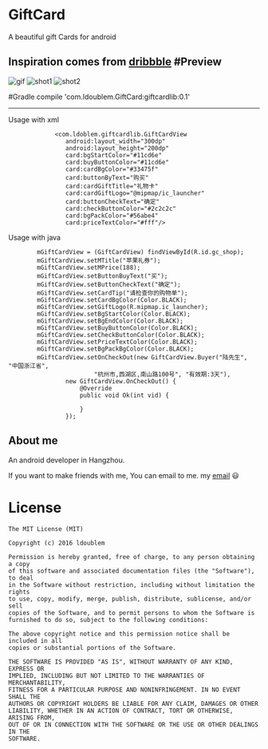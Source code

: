 # GiftCard
A beautiful gift Cards for android

Inspiration comes from [dribbble](https://dribbble.com/shots/2045026-Gift-Card)
#Preview
---
![gif](https://github.com/ldoublem/GiftCard/blob/master/screenshot/shot.gif)
![shot1](https://github.com/ldoublem/GiftCard/blob/master/screenshot/shot1.png)
![shot2](https://github.com/ldoublem/GiftCard/blob/master/screenshot/shot2.png)

#Gradle
compile 'com.ldoublem.GiftCard:giftcardlib:0.1'

---
Usage with xml
```
             <com.ldoblem.giftcardlib.GiftCardView
                android:layout_width="300dp"
                android:layout_height="200dp"
                card:bgStartColor="#11cd6e"
                card:buyButtonColor="#11cd6e"
                card:cardBgColor="#33475f"
                card:buttonByText="购买"
                card:cardGiftTitle="礼物卡"
                card:cardGiftLogo="@mipmap/ic_launcher"
                card:buttonCheckText="确定"
                card:checkButtonColor="#2c2c2c"
                card:bgPackColor="#56abe4"
                card:priceTextColor="#fff"/>
```
Usage with java
```
        mGiftCardView = (GiftCardView) findViewById(R.id.gc_shop);
        mGiftCardView.setMTitle("苹果礼券");
        mGiftCardView.setMPrice(188);
        mGiftCardView.setButtonBuyText("买");
        mGiftCardView.setButtonCheckText("确定");
        mGiftCardView.setCardTip("请检查你的购物单");
        mGiftCardView.setCardBgColor(Color.BLACK);
        mGiftCardView.setGiftLogo(R.mipmap.ic_launcher);
        mGiftCardView.setBgStartColor(Color.BLACK);
        mGiftCardView.setBgEndColor(Color.BLACK);
        mGiftCardView.setBuyButtonColor(Color.BLACK);
        mGiftCardView.setCheckButtonColor(Color.BLACK);
        mGiftCardView.setPriceTextColor(Color.BLACK);
        mGiftCardView.setBgPackBgColor(Color.BLACK);
        mGiftCardView.setOnCheckOut(new GiftCardView.Buyer("陆先生", "中国浙江省",
                        "杭州市,西湖区,南山路100号", "有效期:3天"),
                new GiftCardView.OnCheckOut() {
                    @Override
                    public void Ok(int vid) {
                        
                    }
                });
```

## About me

An android developer in Hangzhou.

If you want to make friends with me, You can email to me.
my [email](mailto:1227102260@qq.com) :smiley:


License
=======

    The MIT License (MIT)

	Copyright (c) 2016 ldoublem

	Permission is hereby granted, free of charge, to any person obtaining a copy
	of this software and associated documentation files (the "Software"), to deal
	in the Software without restriction, including without limitation the rights
	to use, copy, modify, merge, publish, distribute, sublicense, and/or sell
	copies of the Software, and to permit persons to whom the Software is
	furnished to do so, subject to the following conditions:

	The above copyright notice and this permission notice shall be included in all
	copies or substantial portions of the Software.

	THE SOFTWARE IS PROVIDED "AS IS", WITHOUT WARRANTY OF ANY KIND, EXPRESS OR
	IMPLIED, INCLUDING BUT NOT LIMITED TO THE WARRANTIES OF MERCHANTABILITY,
	FITNESS FOR A PARTICULAR PURPOSE AND NONINFRINGEMENT. IN NO EVENT SHALL THE
	AUTHORS OR COPYRIGHT HOLDERS BE LIABLE FOR ANY CLAIM, DAMAGES OR OTHER
	LIABILITY, WHETHER IN AN ACTION OF CONTRACT, TORT OR OTHERWISE, ARISING FROM,
	OUT OF OR IN CONNECTION WITH THE SOFTWARE OR THE USE OR OTHER DEALINGS IN THE
	SOFTWARE.







